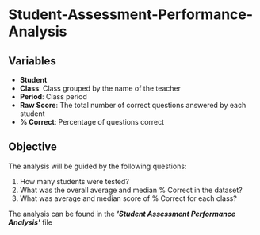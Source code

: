 # Student-Assessment-Performance-Analysis

## Variables

- **Student**
- **Class**: Class grouped by the name of the teacher
- **Period**: Class period
- **Raw Score**: The total number of correct questions answered by each student
- **% Correct**: Percentage of questions correct

## Objective

The analysis will be guided by the following questions:

1. How many students were tested?
2. What was the overall average and median % Correct in the dataset?
3. What was average and median score of % Correct for each class?

The analysis can be found in the ***'Student Assessment Performance Analysis'*** file
